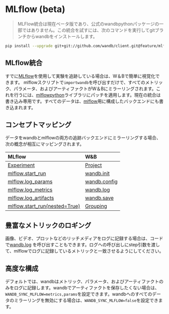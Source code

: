 # MLflow \(beta\)

> MLFlow統合は現在ベータ版であり、公式のwandbpythonパッケージの一部ではありません。この統合を試すには、次のコマンドを実行してgitブランチからwandbをインストールします。

```bash
pip install --upgrade git+git://github.com/wandb/client.git@feature/mlflow#egg=wandb
```

## MLflow統合

すでに[MLflow](https://www.mlflow.org/docs/latest/tracking.html)を使用して実験を追跡している場合は、W＆Bで簡単に視覚化できます。 mlflowスクリプトで`importwandb`を呼び出すだけで、すべてのメトリック、パラメータ、およびアーティファクトがW＆Bにミラーリングされます。これを行うには、[mlflowpython](https://github.com/mlflow/mlflow)ライブラリにパッチを適用します。現在の統合は書き込み専用です。すべてのデータは、[mlflow](https://www.mlflow.org/docs/latest/tracking.html)用に構成したバックエンドにも書き込まれます。

## コンセプトマッピング

データをwandbとmlflowの両方の追跡バックエンドにミラーリングする場合、次の概念が相互にマッピングされます。

| MLflow | W&B |
| :--- | :--- |
| [Experiment](https://www.mlflow.org/docs/latest/tracking.html#organizing-runs-in-experiments) | [Project](../app/pages/project-page.md) |
| [mlflow.start\_run](https://www.mlflow.org/docs/latest/python_api/mlflow.html#mlflow.start_run) | [wandb.init](../library/init.md) |
| [mlflow.log\_params](https://www.mlflow.org/docs/latest/python_api/mlflow.html#mlflow.log_param) | [wandb.config](../library/config.md) |
| [mlflow.log\_metrics](https://www.mlflow.org/docs/latest/python_api/mlflow.html#mlflow.log_metric) | [wandb.log](../library/log.md) |
| [mlflow.log\_artifacts](https://www.mlflow.org/docs/latest/python_api/mlflow.html#mlflow.log_artifact) | [wandb.save](../library/save.md) |
| [mlflow.start\_run\(nested=True\)](https://mlflow.org/docs/latest/python_api/mlflow.html#mlflow.start_run) | [Grouping](../library/grouping.md) |

## 豊富なメトリックのロギング

画像、ビデオ、プロットなどのリッチメディアをログに記録する場合は、コードで[wandb.log](../library/log.md) を呼び出すこともできます。ログへの呼び出しにstep引数を渡して、mlflowでログに記録しているメトリックと一致させるようにしてください。

## 高度な構成

デフォルトでは、wandbはメトリック、パラメータ、およびアーティファクトのみをログに記録します。wandbでアーティファクトを保存したくない場合は、`WANDB_SYNC_MLFLOW=metrics,params`を設定できます。wandbへのすべてのデータのミラーリングを無効にする場合は、`WANDB_SYNC_MLFLOW=false`を設定できます。

